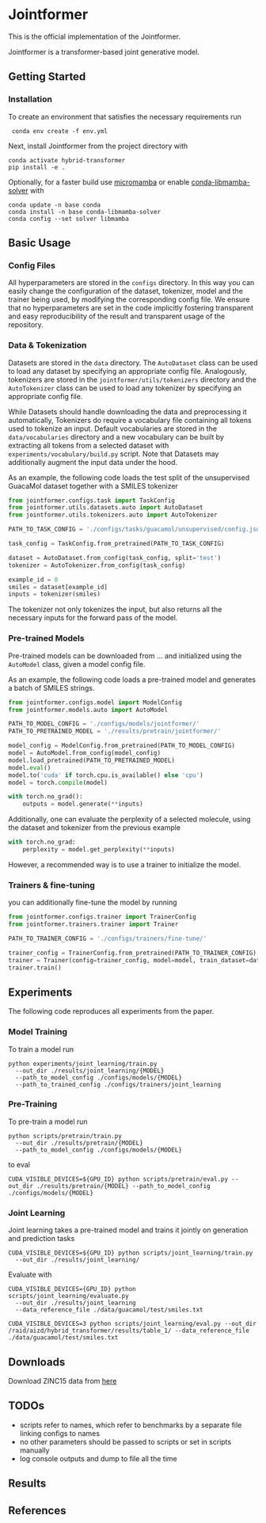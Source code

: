 # Jointformer

This is the official implementation of the Jointformer. 

Jointformer is a transformer-based joint generative model. 

## Getting Started

### Installation
To create an environment that satisfies the necessary requirements run
```
 conda env create -f env.yml
```
Next, install Jointformer from the project directory with 
```
conda activate hybrid-transformer
pip install -e .
```

Optionally, for a faster build use [micromamba](https://mamba.readthedocs.io/en/latest/user_guide/micromamba.html) or
enable [conda-libmamba-solver](https://www.anaconda.com/blog/conda-is-fast-now) with 
``` 
conda update -n base conda
conda install -n base conda-libmamba-solver
conda config --set solver libmamba
```

## Basic Usage

### Config Files

All hyperparameters are stored in the `configs` directory. In this way you can easily change
the configuration of the dataset, tokenizer, model and the trainer being used, by
modifying the corresponding config file. We ensure that no hyperparameters are set
in the code implicitly fostering transparent and easy reproducibility of the result and
transparent usage of the repository.

### Data & Tokenization

Datasets are stored in the `data` directory. The `AutoDataset` class can be used to load
any dataset by specifying an appropriate config file. Analogously, tokenizers are stored
in the `jointformer/utils/tokenizers` directory and the `AutoTokenizer` class
can be used to load any tokenizer by specifying an appropriate config file. 

While Datasets should handle downloading the data and preprocessing it automatically, 
Tokenizers do require a vocabulary file containing all tokens used to tokenize an input.
Default vocabularies are stored in the `data/vocabularies` directory and a new vocabulary
can be built by extracting all tokens from a selected dataset with `experiments/vocabulary/build.py` script.
Note that Datasets may additionally augment the input data under the hood. 

As an example, the following code loads the test split of the unsupervised
GuacaMol dataset together with a SMILES tokenizer

```python
from jointformer.configs.task import TaskConfig
from jointformer.utils.datasets.auto import AutoDataset
from jointformer.utils.tokenizers.auto import AutoTokenizer

PATH_TO_TASK_CONFIG = './configs/tasks/guacamol/unsupervised/config.json'

task_config = TaskConfig.from_pretrained(PATH_TO_TASK_CONFIG)

dataset = AutoDataset.from_config(task_config, split='test')
tokenizer = AutoTokenizer.from_config(task_config)

example_id = 0
smiles = dataset[example_id]
inputs = tokenizer(smiles)
```

The tokenizer not only tokenizes the input, but also returns all the necessary inputs
for the forward pass of the model.


### Pre-trained Models

Pre-trained models can be downloaded from ... and initialized using the `AutoModel` class, given 
a model config file.

As an example, the following code loads a pre-trained model and 
generates a batch of SMILES strings. 

```python
from jointformer.configs.model import ModelConfig
from jointformer.models.auto import AutoModel

PATH_TO_MODEL_CONFIG = './configs/models/jointformer/'
PATH_TO_PRETRAINED_MODEL = './results/pretrain/jointformer/'

model_config = ModelConfig.from_pretrained(PATH_TO_MODEL_CONFIG)
model = AutoModel.from_config(model_config)
model.load_pretrained(PATH_TO_PRETRAINED_MODEL)
model.eval()
model.to('cuda' if torch.cpu.is_available() else 'cpu')
model = torch.compile(model)

with torch.no_grad():
    outputs = model.generate(**inputs)
```

Additionally, one can evaluate the perplexity of a selected molecule, using the dataset and tokenizer
from the previous example

```python
with torch.no_grad:
    perplexity = model.get_perplexity(**inputs)
```

However, a recommended way is to use a trainer to initialize the model. 

### Trainers & fine-tuning
you can additionally fine-tune the model by running

```python
from jointformer.configs.trainer import TrainerConfig
from jointformer.trainers.trainer import Trainer

PATH_TO_TRAINER_CONFIG = './configs/trainers/fine-tune/'

trainer_config = TrainerConfig.from_pretrained(PATH_TO_TRAINER_CONFIG)
trainer = Trainer(config=trainer_config, model=model, train_dataset=dataset, tokenizer=tokenizer)
trainer.train()
```

## Experiments

The following code reproduces all experiments from the paper.

### Model Training

To train a model run 
```
python experiments/joint_learning/train.py 
  --out_dir ./results/joint_learning/{MODEL}
  --path_to_model_config ./configs/models/{MODEL}
  --path_to_trained_config ./configs/trainers/joint_learning
```

### Pre-Training 

To pre-train a model run 
```
python scripts/pretrain/train.py 
  --out_dir ./results/pretrain/{MODEL}
  --path_to_model_config ./configs/models/{MODEL}
```
to eval
```
CUDA_VISIBLE_DEVICES=${GPU_ID} python scripts/pretrain/eval.py --out_dir ./results/pretrain/{MODEL} --path_to_model_config ./configs/models/{MODEL}
```

### Joint Learning

Joint learning takes a pre-trained model and trains it jointly on generation and prediction tasks 

```
CUDA_VISIBLE_DEVICES=${GPU_ID} python scripts/joint_learning/train.py 
  --out_dir ./results/joint_learning/
```

Evaluate with
```
CUDA_VISIBLE_DEVICES={GPU_ID} python scripts/joint_learning/evaluate.py 
  --out_dir ./results/joint_learning
  --data_reference_file ./data/guacamol/test/smiles.txt
```

```
CUDA_VISIBLE_DEVICES=3 python scripts/joint_learning/eval.py --out_dir /raid/aizd/hybrid_transformer/results/table_1/ --data_reference_file ./data/guacamol/test/smiles.txt
```

## Downloads

Download ZINC15 data from [here](https://az.box.com/s/7eci3nd9vy0xplqniitpk02rbg9q2zcq)

## TODOs

  - scripts refer to names, which refer to benchmarks by a separate file linking configs to names
  - no other parameters should be passed to scripts or set in scripts manually
  - log console outputs and dump to file all the time 

## Results

## References
